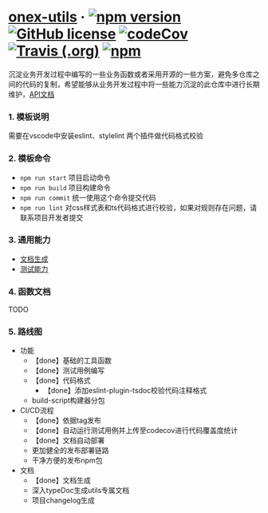 # [onex-utils](https://unity-template.github.io/utils/index.html) &middot; [![npm version](https://img.shields.io/npm/v/onex-utils.svg?style=flat)](https://www.npmjs.com/package/onex-utils) [![GitHub license](https://img.shields.io/badge/license-MIT-blue.svg)](https://github.com/unity-template/utils/blob/master/LICENSE) [![codeCov](https://codecov.io/github/unity-template/utils/coverage.svg?branch=master)](https://codecov.io/gh/unity-template/utils) [![Travis (.org)](https://img.shields.io/travis/unity-template/utils)](https://www.travis-ci.org/github/unity-template/utils) [![npm](https://img.shields.io/npm/dt/onex-utils)](https://www.npmjs.com/package/onex-utils)

沉淀业务开发过程中编写的一些业务函数或者采用开源的一些方案，避免多仓库之间的代码的复制，希望能够从业务开发过程中将一些能力沉淀的此仓库中进行长期维护，[API文档](https://unity-template.github.io/utils/index.html)

### 1. 模板说明
需要在vscode中安装eslint、stylelint 两个插件做代码格式校验

### 2. 模板命令
* `npm run start` 项目启动命令
* `npm run build` 项目构建命令
* `npm run commit` 统一使用这个命令提交代码
* `npm run lint` 对css样式表和ts代码格式进行校验，如果对规则存在问题，请联系项目开发者提交

### 3. 通用能力

* [文档生成](https://tsdoc.org/)
* [测试能力](https://jestjs.io/)

### 4. 函数文档
 TODO

### 5. 路线图
* 功能
  * 【done】基础的工具函数
  * 【done】测试用例编写
  * 【done】代码格式
    * 【done】添加eslint-plugin-tsdoc校验代码注释格式
  * build-script构建器分包
* CI/CD流程
  * 【done】依据tag发布
  * 【done】自动运行测试用例并上传至codecov进行代码覆盖度统计
  * 【done】文档自动部署
  * 更加健全的发布部署链路
  * 干净方便的发布npm包
* 文档
  * 【done】文档生成
  * 深入typeDoc生成utils专属文档
  * 项目changelog生成
  
